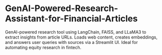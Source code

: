 # GenAI-Powered-Research-Assistant-for-Financial-Articles
GenAI-powered research tool using LangChain, FAISS, and LLaMA3 to extract insights from article URLs. Loads web content, creates embeddings, and answers user queries with sources via a Streamlit UI. Ideal for automating equity research in fintech.
